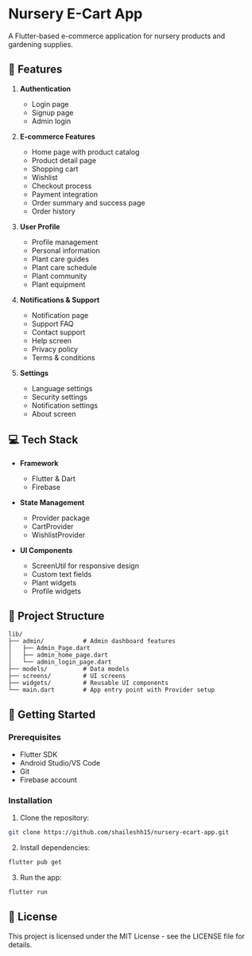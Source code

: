 # Nursery E-Cart App

A Flutter-based e-commerce application for nursery products and gardening supplies.

## 📱 Features

1. **Authentication**
   - Login page
   - Signup page
   - Admin login

2. **E-commerce Features**
   - Home page with product catalog
   - Product detail page
   - Shopping cart
   - Wishlist
   - Checkout process
   - Payment integration
   - Order summary and success page
   - Order history

3. **User Profile**
   - Profile management
   - Personal information
   - Plant care guides
   - Plant care schedule
   - Plant community
   - Plant equipment

4. **Notifications & Support**
   - Notification page
   - Support FAQ
   - Contact support
   - Help screen
   - Privacy policy
   - Terms & conditions

5. **Settings**
   - Language settings
   - Security settings
   - Notification settings
   - About screen

## 💻 Tech Stack

- **Framework**
  - Flutter & Dart
  - Firebase

- **State Management**
  - Provider package
  - CartProvider
  - WishlistProvider

- **UI Components**
  - ScreenUtil for responsive design
  - Custom text fields
  - Plant widgets
  - Profile widgets

## 📁 Project Structure

```
lib/
├── admin/           # Admin dashboard features
│   ├── Admin_Page.dart
│   ├── admin_home_page.dart
│   └── admin_login_page.dart
├── models/          # Data models
├── screens/         # UI screens
├── widgets/         # Reusable UI components
└── main.dart        # App entry point with Provider setup
```

## 🚀 Getting Started

### Prerequisites
- Flutter SDK
- Android Studio/VS Code
- Git
- Firebase account

### Installation
1. Clone the repository:
```bash
git clone https://github.com/shaileshh15/nursery-ecart-app.git
```

2. Install dependencies:
```bash
flutter pub get
```

3. Run the app:
```bash
flutter run
```

## 📄 License

This project is licensed under the MIT License - see the LICENSE file for details.
